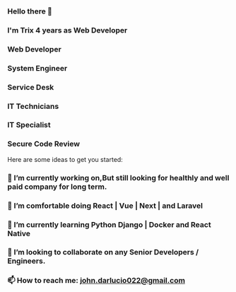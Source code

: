 ### Hello there 👋
### I'm Trix 4 years as Web Developer 
### Web Developer  
### System Engineer
### Service Desk
### IT Technicians
### IT Specialist
### Secure Code Review

Here are some ideas to get you started:

### 🔭 I’m currently working on,But still looking for healthly and well paid company for long term.
### 🌱 I’m comfortable doing React | Vue | Next | and Laravel  
### 🌱 I’m currently learning Python Django | Docker and React Native 
### 👯 I’m looking to collaborate on any Senior Developers / Engineers.
### 📫 How to reach me: john.darlucio022@gmail.com

